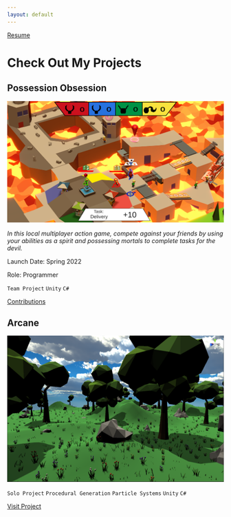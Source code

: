 ```yaml
---
layout: default
---
```


[Resume](./ColeBontrager-Resume.PDF)

# Check Out My Projects

## Possession Obsession

![Possession Obsession](/media/POScreenshot2.PNG)

_In this local multiplayer action game, compete against your friends by using your abilities as a spirit and possessing mortals to complete tasks for the devil._

Launch Date: Spring 2022

Role: Programmer

`Team Project` `Unity` `C#`

[Contributions](./possession-obsession)

## Arcane

![Arcane](/media/AlivePic.PNG)

`Solo Project` `Procedural Generation` `Particle Systems` `Unity` `C#`

[Visit Project](./arcane)


